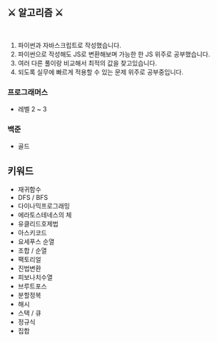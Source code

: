 ## ⚔ 알고리즘 ⚔

<br>

1. 파이썬과 자바스크립트로 작성했습니다.
2. 파이썬으로 작성해도 JS로 변환해보며 가능한 한 JS 위주로 공부했습니다.
3. 여러 다른 풀이랑 비교해서 최적의 값을 찾고있습니다.
4. 되도록 실무에 빠르게 적용할 수 있는 문제 위주로 공부중입니다.

### 프로그래머스

- 레벨 2 ~ 3

### 백준

- 골드

## 키워드

- 재귀함수
- DFS / BFS
- 다이나믹프로그래밍
- 에라토스테네스의 체
- 유클리드호제법
- 아스키코드
- 요세푸스 순열
- 조합 / 순열
- 팩토리얼
- 진법변환
- 피보나치수열
- 브루트포스
- 분할정복
- 해시
- 스택 / 큐
- 정규식
- 집합

<br>
<br>
